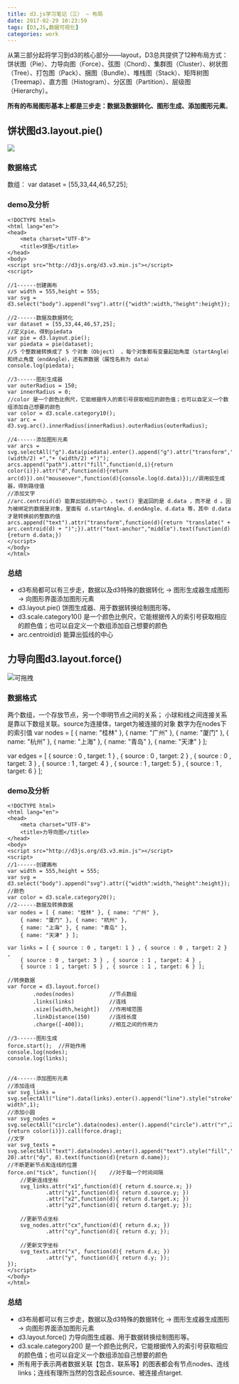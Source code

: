 ```yaml
---
title: d3.js学习笔记（三） — 布局
date: 2017-02-29 10:23:59
tags: [D3,JS,数据可视化]
categories: work
---
```


从第三部分起将学习到d3的核心部分——layout，D3总共提供了12种布局方式：
饼状图（Pie）、力导向图（Force）、弦图（Chord）、集群图（Cluster）、树状图（Tree）、打包图（Pack）、捆图（Bundle）、堆栈图（Stack）、矩阵树图（Treemap）、直方图（Histogram）、分区图（Partition）、层级图（Hierarchy）。

<!-- more -->

**所有的布局图形基本上都是三步走：数据及数据转化、图形生成、添加图形元素**。

## 饼状图d3.layout.pie()
![](/images/d3_pie.jpg)
### 数据格式
数组： var dataset = [55,33,44,46,57,25];

### demo及分析
```
<!DOCTYPE html>
<html lang="en">
<head>
    <meta charset="UTF-8">
    <title>饼图</title>
</head>
<body>
<script src="http://d3js.org/d3.v3.min.js"></script>
<script>

//1------创建画布
var width = 555,height = 555;
var svg = d3.select("body").append("svg").attr({"width":width,"height":height});

//2------数据及数据转化
var dataset = [55,33,44,46,57,25];
//定义pie，得到piedata
var pie = d3.layout.pie();
var piedata = pie(dataset);
//5 个整数被转换成了 5 个对象（Object） ，每个对象都有变量起始角度（startAngle）和终止角度（endAngle），还有原数据（属性名称为 data）
console.log(piedata);

//3------图形生成器
var outerRadius = 150;
var innerRadius = 0;
//color 是一个颜色比例尺，它能根据传入的索引号获取相应的颜色值；也可以自定义一个数组添加自己想要的颜色
var color = d3.scale.category10();
var arc = d3.svg.arc().innerRadius(innerRadius).outerRadius(outerRadius);

//4------添加图形元素
var arcs = svg.selectAll("g").data(piedata).enter().append("g").attr("transform","translate("+ (width/2) +","+ (width/2) +")");
arcs.append("path").attr("fill",function(d,i){return color(i)}).attr("d",function(d){return arc(d)}).on("mouseover",function(d){console.log(d.data)});//调用弧生成器，得到路径值
//添加文字
//arc.centroid(d) 能算出弧线的中心 ，text() 里返回的是 d.data ，而不是 d 。因为被绑定的数据是对象，里面有 d.startAngle、d.endAngle、d.data 等，其中 d.data 才是转换前的整数的值
arcs.append("text").attr("transform",function(d){return "translate(" + arc.centroid(d) + ")";}).attr("text-anchor","middle").text(function(d){return d.data;})
</script>
</body>
</html>
```

### 总结
- d3布局都可以有三步走，数据以及d3特殊的数据转化 → 图形生成器生成图形 → 向图形界面添加图形元素
- d3.layout.pie() 饼图生成器、用于数据转换绘制图形等。
- d3.scale.category10() 是一个颜色比例尺，它能根据传入的索引号获取相应的颜色值；也可以自定义一个数组添加自己想要的颜色
- arc.centroid(d) 能算出弧线的中心


## 力导向图d3.layout.force()
![可拖拽](/images/d3_force.jpg)
### 数据格式
两个数组，一个存放节点，另一个申明节点之间的关系；
小球和线之间连接关系是靠以下数组关联。source为连接体，target为被连接的对象 数字为在nodes下的索引值
var nodes = [ { name: "桂林" }, { name: "广州" },
    { name: "厦门" }, { name: "杭州" },
    { name: "上海" }, { name: "青岛" },
    { name: "天津" } ];

var edges = [ { source : 0 , target: 1 } , { source : 0 , target: 2 } ,
    { source : 0 , target: 3 } , { source : 1 , target: 4 } ,
    { source : 1 , target: 5 } , { source : 1 , target: 6 } ];


### demo及分析
```
<!DOCTYPE html>
<html lang="en">
<head>
    <meta charset="UTF-8">
    <title>力导向图</title>
</head>
<body>
<script src="http://d3js.org/d3.v3.min.js"></script>
<script>
//1------创建画布
var width = 555,height = 555;
var svg = d3.select("body").append("svg").attr({"width":width,"height":height});
//颜色
var color = d3.scale.category20();
//2------数据及转换数据
var nodes = [ { name: "桂林" }, { name: "广州" },
    { name: "厦门" }, { name: "杭州" },
    { name: "上海" }, { name: "青岛" },
    { name: "天津" } ];

var links = [ { source : 0 , target: 1 } , { source : 0 , target: 2 } ,
    { source : 0 , target: 3 } , { source : 1 , target: 4 } ,
    { source : 1 , target: 5 } , { source : 1 , target: 6 } ];

//转换数据
var force = d3.layout.force()
        .nodes(nodes)           //节点数组
        .links(links)           //连线
        .size([width,height])   //作用域范围
        .linkDistance(150)      //连线长度
        .charge([-400]);        //相互之间的作用力

//3------图形生成
force.start();  //开始作用
console.log(nodes);
console.log(links);


//4------添加图形元素
//添加连线
var svg_links = svg.selectAll("line").data(links).enter().append("line").style("stroke","#ccc").style("stroke-width",1);
//添加小圆
var svg_nodes = svg.selectAll("circle").data(nodes).enter().append("circle").attr("r",20).style("fill",function(d,i){return color(i)}).call(force.drag);
//文字
var svg_texts = svg.selectAll("text").data(nodes).enter().append("text").style("fill","black").attr("dx", 20).attr("dy", 8).text(function(d){return d.name});
//不断更新节点和连线的位置
force.on("tick", function(){	//对于每一个时间间隔
    //更新连线坐标
    svg_links.attr("x1",function(d){ return d.source.x; })
            .attr("y1",function(d){ return d.source.y; })
            .attr("x2",function(d){ return d.target.x; })
            .attr("y2",function(d){ return d.target.y; });

    //更新节点坐标
    svg_nodes.attr("cx",function(d){ return d.x; })
            .attr("cy",function(d){ return d.y; });

    //更新文字坐标
    svg_texts.attr("x", function(d){ return d.x; })
            .attr("y", function(d){ return d.y; });
});
</script>
</body>
</html>
```

### 总结
- d3布局都可以有三步走，数据以及d3特殊的数据转化 → 图形生成器生成图形 → 向图形界面添加图形元素
- d3.layout.force() 力导向图生成器、用于数据转换绘制图形等。
- d3.scale.category20() 是一个颜色比例尺，它能根据传入的索引号获取相应的颜色值；也可以自定义一个数组添加自己想要的颜色
- 所有用于表示两者数据关联【包含、联系等】的图表都会有节点nodes、连线links；连线有理所当然的包含起点source、被连接点target.